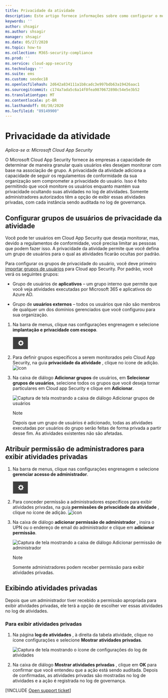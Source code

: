 ```yaml
---
title: Privacidade da atividade
description: Este artigo fornece informações sobre como configurar o monitoramento de atividades para estar em conformidade com a política de privacidade do usuário.
keywords: ''
author: shsagir
ms.author: shsagir
manager: shsagir
ms.date: 05/27/2020
ms.topic: how-to
ms.collection: M365-security-compliance
ms.prod: ''
ms.service: cloud-app-security
ms.technology: ''
ms.suite: ems
ms.custom: seodec18
ms.openlocfilehash: 2d642a834111a1b8cadc3e997bdb63a19426aac1
ms.sourcegitcommit: c174a7ada5c6a14f0fea9870672898c54e5e3b52
ms.translationtype: MT
ms.contentlocale: pt-BR
ms.lasthandoff: 08/30/2020
ms.locfileid: "89149900"
---
```

# <a name="activity-privacy"></a>Privacidade da atividade

*Aplica-se a: Microsoft Cloud App Security*

O Microsoft Cloud App Security fornece às empresas a capacidade de determinar de maneira granular quais usuários eles desejam monitorar com base na associação de grupo. A privacidade da atividade adiciona a capacidade de seguir os regulamentos de conformidade da sua organização sem comprometer a privacidade do usuário. Isso é feito permitindo que você monitore os usuários enquanto mantém sua privacidade ocultando suas atividades no log de atividades. Somente administradores autorizados têm a opção de exibir essas atividades privadas, com cada instância sendo auditada no log de governança.

## <a name="configure-activity-privacy-user-groups"></a>Configurar grupos de usuários de privacidade da atividade

Você pode ter usuários em Cloud App Security que deseja monitorar, mas, devido a regulamentos de conformidade, você precisa limitar as pessoas que podem fazer isso. A privacidade da atividade permite que você defina um grupo de usuários para o qual as atividades ficarão ocultas por padrão.

Para configurar os grupos de privacidade do usuário, você deve primeiro [importar grupos de usuários](user-groups.md) para Cloud app Security. Por padrão, você verá os seguintes grupos:

- Grupo de usuários de **aplicativos** – um grupo interno que permite que você veja atividades executadas por Microsoft 365 e aplicativos do Azure AD.

- Grupo de **usuários externos** – todos os usuários que não são membros de qualquer um dos domínios gerenciados que você configurou para sua organização.

1. Na barra de menus, clique nas configurações engrenagem e selecione **implantação e privacidade com escopo**.

    ![Ícone de configurações](media/settings-icon.png)

1. Para definir grupos específicos a serem monitorados pelo Cloud App Security, na guia **privacidade da atividade** , clique no ícone de adição.
    ![icon](media/plus-icon.png)

1. Na caixa de diálogo **Adicionar grupos** de usuários, em **Selecionar grupos de usuários**, selecione todos os grupos que você deseja tornar particulares em Cloud app Security e clique em **Adicionar**.

    ![Captura de tela mostrando a caixa de diálogo Adicionar grupos de usuários](media/activity-privacy-add-user-groups.png)

    > [!NOTE]
    > Depois que um grupo de usuários é adicionado, todas as atividades executadas por usuários do grupo serão feitas de forma privada a partir desse fim. As atividades existentes não são afetadas.

## <a name="assign-admins-permission-to-view-private-activities"></a>Atribuir permissão de administradores para exibir atividades privadas

1. Na barra de menus, clique nas configurações engrenagem e selecione **gerenciar acesso de administrador**.

    ![Ícone de configurações](media/settings-icon.png)

1. Para conceder permissão a administradores específicos para exibir atividades privadas, na guia **permissões de privacidade da atividade** , clique no ícone de adição.
    ![icon](media/plus-icon.png)

1. Na caixa de diálogo **adicionar permissão de administrador** , insira o UPN ou o endereço de email do administrador e clique em **adicionar permissão**.

    ![Captura de tela mostrando a caixa de diálogo Adicionar permissão de administrador](media/activity-privacy-add-admin-permission.png)

    > [!NOTE]
    > Somente administradores podem receber permissão para exibir atividades privadas.

## <a name="viewing-private-activities"></a>Exibindo atividades privadas

Depois que um administrador tiver recebido a permissão apropriada para exibir atividades privadas, ele terá a opção de escolher ver essas atividades no log de atividades.

### <a name="to-view-private-activities"></a>Para exibir atividades privadas

1. Na página **log de atividades** , à direita da tabela atividade, clique no ícone configurações e selecione **Mostrar atividades privadas**.

    ![Captura de tela mostrando o ícone de configurações do log de atividades](media/activity-privacy-view-settings-icon.png)

1. Na caixa de diálogo **Mostrar atividades privadas** , clique em **OK** para confirmar que você entendeu que a ação está sendo auditada. Depois de confirmadas, as atividades privadas são mostradas no log de atividades e a ação é registrada no log de governança.

[!INCLUDE [Open support ticket](includes/support.md)]

